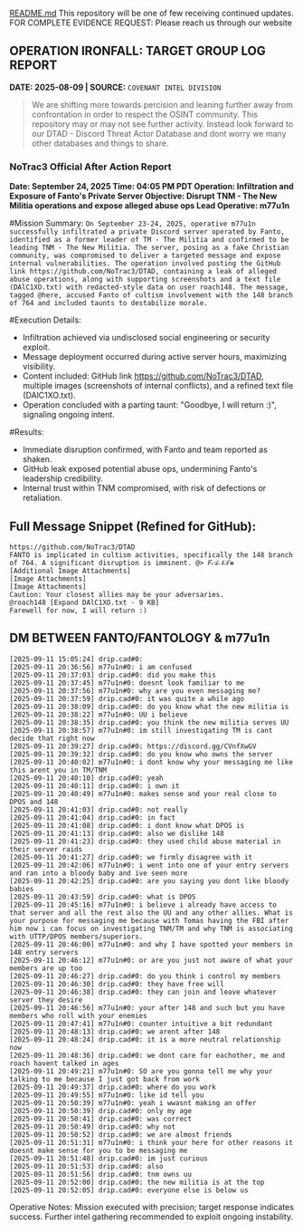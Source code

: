 [README.md](https://github.com/user-attachments/files/21803463/README.md)
This repository will be one of few receiving continued updates. 
FOR COMPLETE EVIDENCE REQUEST: Please reach us through our website 

## OPERATION IRONFALL: TARGET GROUP LOG REPORT
__DATE: 2025-08-09  | SOURCE:__ `COVENANT INTEL DIVISION`

> We are shifting more towards percision and leaning further away from confrontation in order to respect the OSINT community. This repository may or may not see further activity. Instead look forward to our DTAD - Discord Threat Actor Database and dont worry we many other databases and things to share.

### NoTrac3 Official After Action Report
__Date: September 24, 2025
Time: 04:05 PM PDT
Operation: Infiltration and Exposure of Fanto's Private Server
Objective: Disrupt TNM - The New Militia operations and expose alleged abuse ops
Lead Operative: m77u1n__

#Mission Summary:
`On September 23-24, 2025, operative m77u1n successfully infiltrated a private Discord server operated by Fanto, identified as a former leader of TM - The Militia and confirmed to be leading TNM - The New Militia. The server, posing as a fake Christian community, was compromised to deliver a targeted message and expose internal vulnerabilities. The operation involved posting the GitHub link https://github.com/NoTrac3/DTAD, containing a leak of alleged abuse operations, along with supporting screenshots and a text file (DAlC1XO.txt) with redacted-style data on user roach148. The message, tagged @here, accused Fanto of cultism involvement with the 148 branch of 764 and included taunts to destabilize morale.`

#Execution Details:
- Infiltration achieved via undisclosed social engineering or security exploit.
- Message deployment occurred during active server hours, maximizing visibility.
- Content included: GitHub link https://github.com/NoTrac3/DTAD, multiple images (screenshots of internal conflicts), and a refined text file (DAlC1XO.txt).
- Operation concluded with a parting taunt: "Goodbye, I will return :)", signaling ongoing intent.

#Results:
- Immediate disruption confirmed, with Fanto and team reported as shaken.
- GitHub leak exposed potential abuse ops, undermining Fanto's leadership credibility.
- Internal trust within TNM compromised, with risk of defections or retaliation.

## Full Message Snippet (Refined for GitHub):
```@here [Image Attachments]
https://github.com/NoTrac3/DTAD
FANTO is implicated in cultism activities, specifically the 148 branch of 764. A significant disruption is imminent. @> 𝐹𝒜𝒩𝒯❁
[Additional Image Attachments]
[Image Attachments]
[Image Attachments]
Caution: Your closest allies may be your adversaries. 
@roach148 [Expand DAlC1XO.txt - 9 KB]
Farewell for now, I will return :)
```

## DM BETWEEN FANTO/FANTOLOGY & m77u1n
```=== FULL MESSAGE HISTORY ===
[2025-09-11 15:05:24] drip.cad#0: 
[2025-09-11 20:36:56] m77u1n#0: i am confused
[2025-09-11 20:37:03] drip.cad#0: did you make this
[2025-09-11 20:37:45] m77u1n#0: doesnt look familiar to me
[2025-09-11 20:37:56] m77u1n#0: why are you even messaging me?
[2025-09-11 20:37:59] drip.cad#0: it was quite a while ago
[2025-09-11 20:38:09] drip.cad#0: do you know what the new militia is
[2025-09-11 20:38:22] m77u1n#0: UU i believe
[2025-09-11 20:38:35] drip.cad#0: you think the new militia serves UU
[2025-09-11 20:38:57] m77u1n#0: im still investigating TM is cant decide that right now
[2025-09-11 20:39:27] drip.cad#0: https://discord.gg/CVnfXwGV
[2025-09-11 20:39:32] drip.cad#0: do you know who owns the server
[2025-09-11 20:40:02] m77u1n#0: i dont know why your messaging me like this arent you in TM/TNM
[2025-09-11 20:40:10] drip.cad#0: yeah
[2025-09-11 20:40:11] drip.cad#0: i own it
[2025-09-11 20:40:49] m77u1n#0: makes sense and your real close to DPOS and 148
[2025-09-11 20:41:03] drip.cad#0: not really
[2025-09-11 20:41:04] drip.cad#0: in fact
[2025-09-11 20:41:08] drip.cad#0: i dont know what DPOS is
[2025-09-11 20:41:13] drip.cad#0: also we dislike 148
[2025-09-11 20:41:23] drip.cad#0: they used child abuse material in their server raids
[2025-09-11 20:41:27] drip.cad#0: we firmly disagree with it
[2025-09-11 20:42:06] m77u1n#0: i went into one of your entry servers and ran into a bloody baby and ive seen more
[2025-09-11 20:42:25] drip.cad#0: are you saying you dont like bloody babies
[2025-09-11 20:43:59] drip.cad#0: what is DPOS
[2025-09-11 20:45:16] m77u1n#0: i believe i already have access to that server and all the rest also the UU and any other allies. What is your purpose for messaging me because with Tomas having the FBI after him now i can focus on investigating TNM/TM and why TNM is associating with UTTP/DPOS members/superiors.
[2025-09-11 20:46:00] m77u1n#0: and why I have spotted your members in 148 entry servers
[2025-09-11 20:46:12] m77u1n#0: or are you just not aware of what your members are up too
[2025-09-11 20:46:27] drip.cad#0: do you think i control my members
[2025-09-11 20:46:30] drip.cad#0: they have free will
[2025-09-11 20:46:38] drip.cad#0: they can join and leave whatever server they desire
[2025-09-11 20:46:56] m77u1n#0: your after 148 and such but you have members who roll with your enemies
[2025-09-11 20:47:41] m77u1n#0: counter intuitive a bit redundant
[2025-09-11 20:48:13] drip.cad#0: we arent after 148
[2025-09-11 20:48:24] drip.cad#0: it is a more neutral relationship now
[2025-09-11 20:48:36] drip.cad#0: we dont care for eachother, me and roach havent talked in ages
[2025-09-11 20:49:21] m77u1n#0: SO are you gonna tell me why your talking to me because I just got back from work
[2025-09-11 20:49:37] drip.cad#0: where do you work
[2025-09-11 20:49:55] m77u1n#0: like id tell you
[2025-09-11 20:50:39] m77u1n#0: yeah i wwasnt making an offer
[2025-09-11 20:50:39] drip.cad#0: only my age
[2025-09-11 20:50:41] drip.cad#0: was correct
[2025-09-11 20:50:49] drip.cad#0: why not
[2025-09-11 20:50:52] drip.cad#0: we are almost friends
[2025-09-11 20:51:31] m77u1n#0: i think your here for other reasons it doesnt make sense for you to be messaging me
[2025-09-11 20:51:48] drip.cad#0: im just curious
[2025-09-11 20:51:53] drip.cad#0: also
[2025-09-11 20:51:56] drip.cad#0: tnm owns uu
[2025-09-11 20:52:00] drip.cad#0: the new militia is at the top
[2025-09-11 20:52:05] drip.cad#0: everyone else is below us
```

Operative Notes:
Mission executed with precision; target response indicates success. Further intel gathering recommended to exploit ongoing instability.
